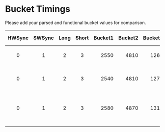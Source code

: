 # Bucket Timings #

Please add your parsed and functional bucket values for comparison.


| HWSync | SWSync | Long | Short | Bucket1 | Bucket2 | Bucket3 | Bucket4 | Bucket5 | Remote            | Reported by                         |
|:------:|:------:|:----:|:-----:| -------:| -------:| -------:| -------:| -------:| ----------------- | ----------------------------------- |
|   0    |   1    |  2   |   3   |    2550 |    4810 |    1260 |     630 |   26810 | Smoove origin RTS | [sehaas](https://github.com/sehaas) |
|   0    |   1    |  2   |   3   |    2540 |    4810 |    1270 |     630 |   27390 | Somfy Telis 4 RTS Pure | [dzwiedzmin](https://github.com/dzwiedzmin) |
|   0    |   1    |  2   |   3   |    2580 |    4870 |    1310 |     640 |   32560 | Somfy Telis  Soliris RTS PURE | [rplevka](https://github.com/rplevka) |
|        |        |      |       |         |         |         |         |         |                   |                                  |
